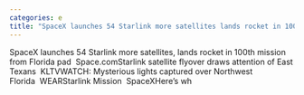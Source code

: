 ```yaml
---
categories: e
title: "SpaceX launches 54 Starlink more satellites lands rocket in 100th mission from Florida pad  Spacecom"
---
```

SpaceX launches 54 Starlink more satellites, lands rocket in 100th mission from Florida pad&nbsp;&nbsp;Space.comStarlink satellite flyover draws attention of East Texans&nbsp;&nbsp;KLTVWATCH: Mysterious lights captured over Northwest Florida&nbsp;&nbsp;WEARStarlink Mission&nbsp;&nbsp;SpaceXHere’s wh